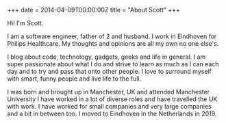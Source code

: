 +++
date = 2014-04-09T00:00:00Z
title = "About Scott"
+++

Hi! I'm Scott.

I am a software engineer, father of 2 and husband. I work in Eindhoven for Philips Healthcare. My thoughts and opinions are all my own no one else's.

I blog about code, technology, gadgets, geeks and life in general. I am super passionate about what I do and strive to learn as much as I can each day and to try and pass that onto other people. I love to surround myself with smart, funny people and live life to the full.

I was born and brought up in Manchester, UK and attended Manchester University I have worked in a lot of diverse roles and have travelled the UK with work. I have worked for small companies and very large companies and a bit in between too. I moved to Eindhoven in the Netherlands in 2019.
